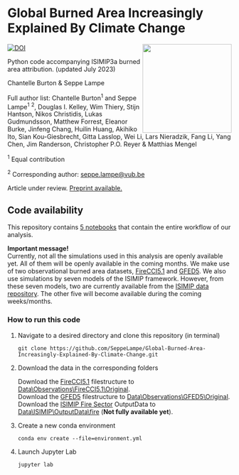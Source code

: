 # Global Burned Area Increasingly Explained By Climate Change
[![DOI](https://zenodo.org/badge/523362728.svg)](https://zenodo.org/badge/latestdoi/523362728)
<img align="right" src="https://github.com/SeppeLampe/Global-Burned-Area-Increasingly-Explained-By-Climate-Change/assets/56223069/38ac7a74-f439-4c70-bb12-a4dfa1798a18" width="200" />

Python code accompanying ISIMIP3a burned area attribution. (updated July 2023)

Chantelle Burton & Seppe Lampe

Full author list: Chantelle Burton<sup>1</sup> and Seppe Lampe<sup>1</sup> <sup>2</sup>, Douglas I. Kelley, Wim Thiery, Stijn Hantson, Nikos Christidis, Lukas Gudmundsson, Matthew Forrest, Eleanor Burke, Jinfeng Chang, Huilin Huang, Akihiko Ito, Sian Kou-Giesbrecht, Gitta Lasslop, Wei Li, Lars Nieradzik, Fang Li, Yang Chen, Jim Randerson, Christopher P.O. Reyer & Matthias Mengel

<a name="contribution"><sup>1</sup></a> Equal contribution

<a name="contact"><sup>2</sup></a> Corresponding author: seppe.lampe@vub.be

Article under review.
[Preprint available.](https://doi.org/10.21203/rs.3.rs-3168150/v1)

## Code availability 

This repository contains [5 notebooks](https://github.com/SeppeLampe/Global-Burned-Area-Increasingly-Explained-By-Climate-Change/tree/5feeb0b8eb55d232c65a01a4d8803d4cb00d705d/Scripts) that contain the entire workflow of our analysis.

__Important message!__<br>
Currently, not all the simulations used in this analysis are openly available yet. All of them will be openly available in the coming months.
We make use of two observational burned area datasets, [FireCCI5.1](https://dx.doi.org/10.5285/58f00d8814064b79a0c49662ad3af537) and [GFED5](https://doi.org/10.5194/essd-2023-182).
We also use simulations by seven models of the ISIMIP framework. 
However, from these seven models, two are currently available from the [ISIMIP data repository](https://data.isimip.org/). The other five will become available during the coming weeks/months.

### How to run this code

1. Navigate to a desired directory and clone this repository (in terminal)
   ```
   git clone https://github.com/SeppeLampe/Global-Burned-Area-Increasingly-Explained-By-Climate-Change.git
   ```
2. Download the data in the corresponding folders

   Download the [FireCCI5.1](https://data.ceda.ac.uk/neodc/esacci/fire/data/burned_area/MODIS/grid/v5.1) filestructure to [Data\Observations\FireCCI5.1\Original](Data\Observations\FireCCI5.1\Original).<br>
   Download the [GFED5](https://doi.org/10.5281/zenodo.7668424) filestructure to [Data\Observations\GFED5\Original](Data\Observations\GFED5\Original).<br>
   Download the [ISIMIP Fire Sector](https://data.isimip.org/) OutputData to [Data\ISIMIP\OutputData\fire](Data\ISIMIP\OutputData\fire) (__Not fully available yet__).<br>

4. Create a new conda environment
   ```
   conda env create --file=environment.yml
   ```
5. Launch Jupyter Lab
   ```
   jupyter lab
   ```
